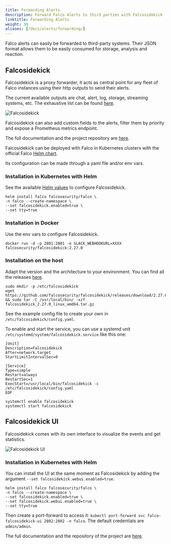 ```yaml
---
title: Forwarding Alerts
description: Forward Falco Alerts to third parties with Falcosidekick
linktitle: Forwarding Alerts
weight: 30
aliases: [/docs/alerts/forwarding/]
---
```


Falco alerts can easily be forwarded to third-party systems. Their JSON format allows them to be easily consumed for storage, analysis and reaction. 

## Falcosidekick

Falcosidekick is a proxy forwarder, it acts as central point for any fleet of Falco instances using their http outputs to send their alerts.

The current available outputs are chat, alert, log, storage, streaming systems, etc. The exhaustive list can be found [here](https://github.com/falcosecurity/falcosidekick/tree/master#outputs).

![Falcosidekick](/docs/images/falcosidekick_forwarding.png)

Falcosidekick can also add custom fields to the alerts, filter them by priority and expose a Prometheus metrics endpoint.

The full documentation and the project repository are [here](https://github.com/falcosecurity/falcosidekick).

Falcosidekick can be deployed with Falco in Kubernetes clusters with the official Falco [Helm chart](https://github.com/falcosecurity/charts).

Its configuration can be made through a yaml file and/or env vars.

### Installation in Kubernetes with Helm

See the available [Helm values](https://github.com/falcosecurity/charts/blob/master/falcosidekick/values.yaml) to configure Falcosidekick. 

```shell
helm install falco falcosecurity/falco \
-n falco --create-namespace \
--set falcosidekick.enabled=true \
--set tty=true 
```

### Installation in Docker

Use the env vars to configure Falcosidekick.

```shell
docker run -d -p 2801:2801 -e SLACK_WEBHOOKURL=XXXX falcosecurity/falcosidekick:2.27.0
```

### Installation on the host

Adapt the version and the architecture to your environment. You can find all the releases [here](https://github.com/falcosecurity/falcosidekick/releases).

```shell
sudo mkdir -p /etc/falcosidekick
wget https://github.com/falcosecurity/falcosidekick/releases/download/2.27.0/falcosidekick_2.27.0_linux_amd64.tar.gz && sudo tar -C /usr/local/bin/ -xzf falcosidekick_2.27.0_linux_amd64.tar.gz
```

See the example config file to create your own in `/etc/falcosidekick/config.yaml`.

To enable and start the service, you can use a systemd unit `/etc/systemd/system/falcosidekick.service` like this one:
```shell
[Unit]
Description=Falcosidekick
After=network.target
StartLimitIntervalSec=0

[Service]
Type=simple
Restart=always
RestartSec=1
ExecStart=/usr/local/bin/falcosidekick -c /etc/falcosidekick/config.yaml
EOF
```

```shell
systemctl enable falcosidekick
systemctl start falcosidekick
```

## Falcosidekick UI

Falcosidekick comes with its own interface to visualize the events and get statistics.

![Falcosidekick UI](/docs/images/falcosidekick_forwarding_ui_1.png)

### Installation in Kubernetes with Helm

You can install the UI at the same moment as Falcosidekick by adding the argument `--set falcosidekick.webui.enabled=true`.

```shell
helm install falco falcosecurity/falco \
-n falco --create-namespace \
--set falcosidekick.enabled=true \
--set falcosidekick.webui.enabled=true \
--set tty=true 
```

Then create a port-forward to access it: `kubectl port-forward svc falco-falcosidekick-ui 2802:2802 -n falco`. The default credentials are `admin/admin`.

The full documentation and the repository of the project are [here](https://github.com/falcosecurity/falcosidekick-ui).
